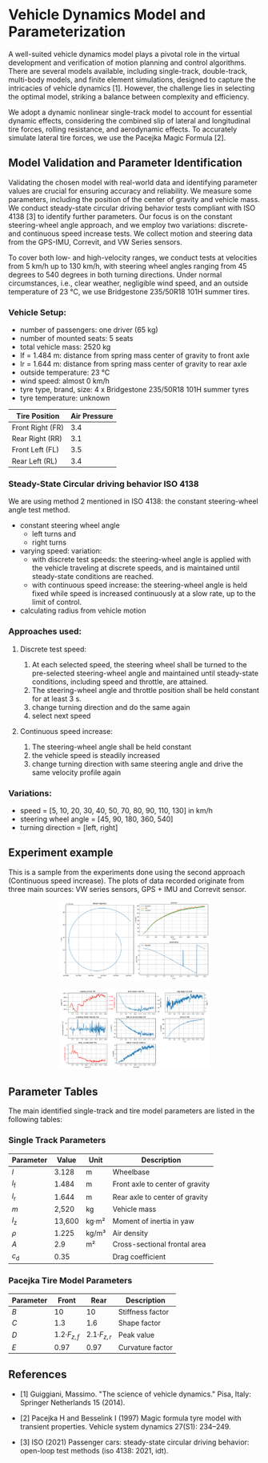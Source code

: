 # Vehicle Dynamics Model and Parameterization

A well-suited vehicle dynamics model plays a pivotal role in the virtual development and verification of motion planning and control algorithms. There are several models available, including single-track, double-track, multi-body models, and finite element simulations, designed to capture the intricacies of vehicle dynamics [1]. However, the challenge lies in selecting the optimal model, striking a balance between complexity and efficiency.

We adopt a dynamic nonlinear single-track model to account for essential dynamic effects, considering the combined slip of lateral and longitudinal tire forces, rolling resistance, and aerodynamic effects. To accurately simulate lateral tire forces, we use the Pacejka Magic Formula [2].

## Model Validation and Parameter Identification

Validating the chosen model with real-world data and identifying parameter values are crucial for ensuring accuracy and reliability. We measure some parameters, including the position of the center of gravity and vehicle mass. We conduct steady-state circular driving behavior tests compliant with ISO 4138 [3] to identify further parameters. Our focus is on the constant steering-wheel angle approach, and we employ two variations: discrete- and continuous speed increase tests. We collect motion and steering data from the GPS-IMU, Correvit, and VW Series sensors.

To cover both low- and high-velocity ranges, we conduct tests at velocities from 5 km/h up to 130 km/h, with steering wheel angles ranging from 45 degrees to 540 degrees in both turning directions. Under normal circumstances, i.e., clear weather, negligible wind speed, and an outside temperature of 23 °C, we use Bridgestone 235/50R18 101H summer tires.

### Vehicle Setup:
- number of passengers: one driver (65 kg)
- number of mounted seats: 5 seats
- total vehicle mass: 2520 kg
- lf = 1.484 m: distance from spring mass center of gravity to front axle 
- lr = 1.644 m: distance from spring mass center of gravity to rear axle 
- outside temperature: 23 °C
- wind speed: almost 0 km/h
- tyre type, brand, size: 4 x Bridgestone 235/50R18 101H summer tyres
- tyre temperature: unknown

| Tire Position     | Air Pressure |
|-------------------|--------------|
| Front Right (FR)  | 3.4          |
| Rear Right (RR)   | 3.1          |
| Front Left (FL)   | 3.5          |
| Rear Left (RL)    | 3.4          |

### Steady-State Circular driving behavior ISO 4138
We are using method 2 mentioned in ISO 4138: the constant steering-wheel angle test method.
- constant steering wheel angle
    - left turns and
    - right turns
- varying speed: variation:
    - with discrete test speeds: the steering-wheel angle is applied with the vehicle traveling at discrete speeds, and is maintained until steady-state conditions are reached.
    - with continuous speed increase: the steering-wheel angle is held fixed while speed is increased continuously at a slow rate, up to the limit of control.
- calculating radius from vehicle motion

### Approaches used:
1. Discrete test speed:
    1. At each selected speed, the steering wheel shall be turned to the pre-selected steering-wheel angle and maintained until steady-state conditions, including speed and throttle, are attained.
    2. The steering-wheel angle and throttle position shall be held constant for at least 3 s.
    3. change turning direction and do the same again
    4. select next speed 

2. Continuous speed increase:
    1. The steering-wheel angle shall be held constant
    2. the vehicle speed is steadily increased
    3. change turning direction with same steering angle and drive the same velocity profile again 

### Variations:
- speed = [5, 10, 20, 30, 40, 50, 70, 80, 90, 110, 130] in km/h
- steering wheel angle = [45, 90, 180, 360, 540]
- turning direction = [left, right]

## Experiment example
This is a sample from the experiments done using the second approach (Continuous speed increase). 
The plots of data recorded originate from three main sources: VW series sensors, GPS + IMU and Correvit sensor. 

<p align="center">
<img
  src="docs/sample_experiment_trajectory.png"
  alt=""
  title=""
  style="margin: 0 auto; max-width: 300px">
</p>
<p align="center">
<img
  src="docs/sample_experiment_plots.png"
  alt=""
  title=""
  style="margin: 0 auto; max-width: 300px">
</p>

## Parameter Tables

The main identified single-track and tire model parameters are listed in the following tables:

### Single Track Parameters

| Parameter        | Value   | Unit              | Description                         |
| ---------------- | ------- | ----------------- | ----------------------------------- |
| $l$              | 3.128   | m             | Wheelbase                           |
| $l_{\mathrm{f}}$ | 1.484   | m             | Front axle to center of gravity     |
| $l_{\mathrm{r}}$ | 1.644   | m             | Rear axle to center of gravity      |
| $m$              | 2,520   | kg          | Vehicle mass                         |
| $I_{\mathrm{z}}$ | 13,600  | kg·m²       | Moment of inertia in yaw            |
| $\rho$           | 1.225   | kg/m³       | Air density                         |
| $A$              | 2.9     | m²            | Cross-sectional frontal area        |
| $c_{\mathrm{d}}$ | 0.35    |                   | Drag coefficient                    |

### Pacejka Tire Model Parameters

| Parameter | Front | Rear  | Description         |
| --------- | ----- | ----- | ------------------- |
| $B$       | 10    | 10  | Stiffness factor    |
| $C$       | 1.3     | 1.6   | Shape factor        |
| $D$       | 1.2·$F_{z,f}$ | 2.1·$F_{z,r}$ | Peak value |
| $E$       | 0.97    | 0.97    | Curvature factor    |

## References

- [1] Guiggiani, Massimo. "The science of vehicle dynamics." Pisa, Italy: Springer Netherlands 15 (2014).

- [2] Pacejka H and Besselink I (1997) Magic formula tyre model with transient properties. Vehicle system dynamics 27(S1): 234–249.

- [3] ISO (2021) Passenger cars: steady-state circular driving behavior:
open-loop test methods (iso 4138: 2021, idt).
